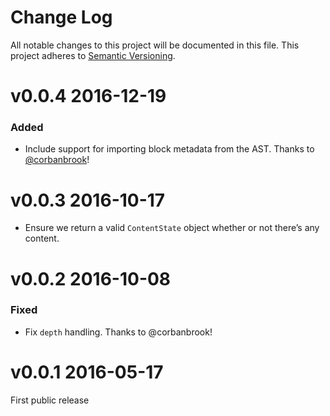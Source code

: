 # Change Log

All notable changes to this project will be documented in this file.
This project adheres to [Semantic Versioning](http://semver.org/).

# v0.0.4 2016-12-19

### Added

* Include support for importing block metadata from the AST. Thanks to [@corbanbrook](https://github.com/icelab/draft-js-ast-importer/pull/5)!

# v0.0.3 2016-10-17

* Ensure we return a valid `ContentState` object whether or not there’s any content.

# v0.0.2 2016-10-08

### Fixed

* Fix `depth` handling. Thanks to @corbanbrook!

# v0.0.1 2016-05-17

First public release
